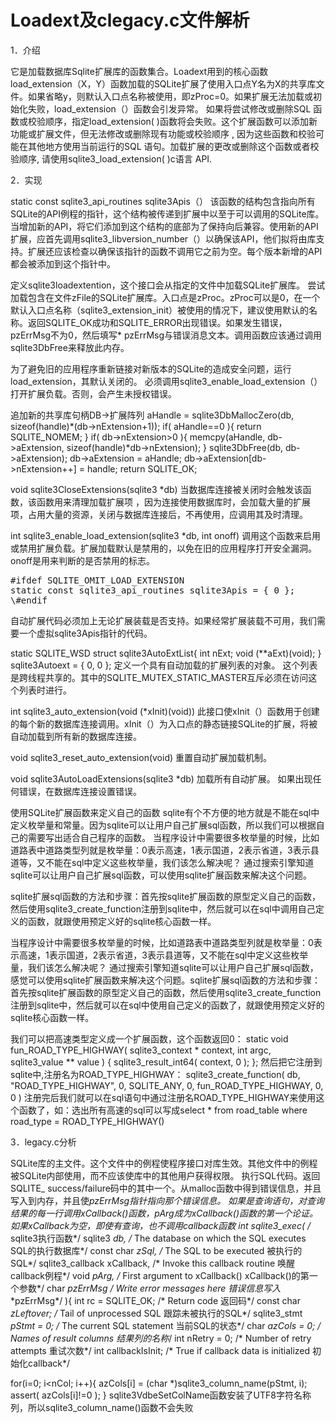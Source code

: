 # Loadext及clegacy.c文件解析
1．介绍

它是加载数据库Sqlite扩展库的函数集合。Loadext用到的核心函数load_extension（X，Y）函数加载的SQLite扩展了使用入口点Y名为X的共享库文件。如果省略y，则默认入口点名称被使用，即zProc=0。如果扩展无法加载或初始化失败，load_extension（）函数会引发异常。
如果将尝试修改或删除SQL 函数或校验顺序，指定load_extension( )函数将会失败。这个扩展函数可以添加新功能或扩展文件，但无法修改或删除现有功能或校验顺序 , 因为这些函数和校验可能在其他地方使用当前运行的SQL 语句。加载扩展的更改或删除这个函数或者校验顺序, 请使用sqlite3_load_extension( )c语言 API.

2．实现

static const sqlite3_api_routines sqlite3Apis（）
该函数的结构包含指向所有SQLite的API例程的指针，这个结构被传递到扩展中以至于可以调用的SQLite库。当增加新的API，将它们添加到这个结构的底部为了保持向后兼容。使用新的API扩展，应首先调用sqlite3_libversion_number（）以确保该API，他们拟将由库支持。扩展还应该检查以确保该指针的函数不调用它之前为空。每个版本新增的API都会被添加到这个指针中。


定义sqlite3loadextention，这个接口会从指定的文件中加载SQLite扩展库。
尝试加载包含在文件zFile的SQLite扩展库。入口点是zProc。zProc可以是0，在一个默认入口点名称（sqlite3_extension_init）被使用的情况下，建议使用默认的名称。返回SQLITE_OK成功和SQLITE_ERROR出现错误。如果发生错误，pzErrMsg不为0，然后填写* pzErrMsg与错误消息文本。调用函数应该通过调用sqlite3DbFree来释放此内存。

为了避免旧的应用程序重新链接对新版本的SQLite的造成安全问题，运行load_extension，其默认关闭的。
必须调用sqlite3_enable_load_extension（）打开扩展负载。否则，会产生未授权错误。

追加新的共享库句柄DB->扩展阵列
  aHandle = sqlite3DbMallocZero(db, sizeof(handle)*(db->nExtension+1));
  if( aHandle==0 ){
    return SQLITE_NOMEM;
  }
  if( db->nExtension>0 ){
    memcpy(aHandle, db->aExtension, sizeof(handle)*db->nExtension);
  }
  sqlite3DbFree(db, db->aExtension);
  db->aExtension = aHandle;
  db->aExtension[db->nExtension++] = handle;
  return SQLITE_OK;

void sqlite3CloseExtensions(sqlite3 *db)
当数据库连接被关闭时会触发该函数，该函数用来清理加载扩展项 ，因为连接使用数据库时，会加载大量的扩展项，占用大量的资源，关闭与数据库连接后，不再使用，应调用其及时清理。

int sqlite3_enable_load_extension(sqlite3 *db, int onoff)
调用这个函数来启用或禁用扩展负载。扩展加载默认是禁用的，以免在旧的应用程序打开安全漏洞。
onoff是用来判断的是否禁用的标志。

<pre>#ifdef SQLITE_OMIT_LOAD_EXTENSION
static const sqlite3_api_routines sqlite3Apis = { 0 };
\#endif</pre>
自动扩展代码必须加上无论扩展装载是否支持。如果经常扩展装载不可用，我们需要一个虚拟sqlite3Apis指针的代码。

static SQLITE_WSD struct sqlite3AutoExtList{
 int nExt;
  void (**aExt)(void);
} sqlite3Autoext = { 0, 0 };
定义一个具有自动加载的扩展列表的对象。 这个列表是跨线程共享的。其中的SQLITE_MUTEX_STATIC_MASTER互斥必须在访问这个列表时进行。

int sqlite3_auto_extension(void (*xInit)(void))
此接口使xInit（）函数用于创建的每个新的数据库连接调用。xInit（）为入口点的静态链接SQLite的扩展，将被自动加载到所有新的数据库连接。

void sqlite3_reset_auto_extension(void)
重置自动扩展加载机制。

void sqlite3AutoLoadExtensions(sqlite3 *db)
加载所有自动扩展。
如果出现任何错误，在数据库连接设置错误。

使用SQLite扩展函数来定义自己的函数
sqlite有个不方便的地方就是不能在sql中定义枚举量和常量。因为sqlite可以让用户自己扩展sql函数，所以我们可以根据自己的需要写出适合自己程序的函数。
当程序设计中需要很多枚举量的时候，比如道路表中道路类型列就是枚举量：0表示高速，1表示国道，2表示省道，3表示县道等，又不能在sql中定义这些枚举量，我们该怎么解决呢？
通过搜索引擎知道sqlite可以让用户自己扩展sql函数，可以使用sqlite扩展函数来解决这个问题。

sqlite扩展sql函数的方法和步骤：首先按sqlite扩展函数的原型定义自己的函数，然后使用sqlite3_create_function注册到sqlite中，然后就可以在sql中调用自己定义的函数，就跟使用预定义好的sqlite核心函数一样。


当程序设计中需要很多枚举量的时候，比如道路表中道路类型列就是枚举量：0表示高速，1表示国道，2表示省道，3表示县道等，又不能在sql中定义这些枚举量，我们该怎么解决呢？
通过搜索引擎知道sqlite可以让用户自己扩展sql函数，感觉可以使用sqlite扩展函数来解决这个问题。sqlite扩展sql函数的方法和步骤：首先按sqlite扩展函数的原型定义自己的函数，然后使用sqlite3_create_function注册到sqlite中，然后就可以在sql中使用自己定义的函数了，就跟使用预定义好的sqlite核心函数一样。

我们可以把高速类型定义成一个扩展函数，这个函数返回0：
 static void fun_ROAD_TYPE_HIGHWAY( sqlite3_context * context, int argc, sqlite3_value ** value ) { sqlite3_result_int64( context, 0 ); };
然后把它注册到sqlite中,注册名为ROAD_TYPE_HIGHWAY：
 sqlite3_create_function( db, "ROAD_TYPE_HIGHWAY", 0, SQLITE_ANY, 0, fun_ROAD_TYPE_HIGHWAY, 0, 0 )
注册完后我们就可以在sql语句中通过注册名ROAD_TYPE_HIGHWAY来使用这个函数了，如：选出所有高速的sql可以写成select * from road_table where road_type = ROAD_TYPE_HIGHWAY()

3．legacy.c分析

SQLite库的主文件。这个文件中的例程使程序接口对库生效。其他文件中的例程被SQLite内部使用，而不应该使库中的其他用户获得权限。
执行SQL代码。返回SQLITE_ success/failure码中的其中一个。从malloc函数中得到错误信息，并且写入到内存，并且使*pzErrMsg指针指向那个错误信息。
如果是查询语句，对查询结果的每一行调用xCallback()函数，pArg成为xCallback()函数的第一个论证。如果xCallback为空，即使有查询，也不调用callback函数
int sqlite3_exec(             /* sqlite3执行函数*/
  sqlite3 *db,                /* The database on which the SQL executes SQL的执行数据库*/
  const char *zSql,           /* The SQL to be executed 被执行的SQL*/
  sqlite3_callback xCallback, /* Invoke this callback routine 唤醒callback例程*/
  void *pArg,                 /* First argument to xCallback() xCallback()的第一个参数*/
  char **pzErrMsg             /* Write error messages here 错误信息写入**pzErrMsg*/
){
  int rc = SQLITE_OK;         /* Return code 返回码*/
  const char *zLeftover;      /* Tail of unprocessed SQL 跟踪未被执行的SQL*/
  sqlite3_stmt *pStmt = 0;    /* The current SQL statement 当前SQL的状态*/
  char **azCols = 0;          /* Names of result columns 结果列的名称*/
  int nRetry = 0;             /* Number of retry attempts 重试次数*/
  int callbackIsInit;         /* True if callback data is initialized 初始化callback*/

for(i=0; i<nCol; i++){
            azCols[i] = (char *)sqlite3_column_name(pStmt, i);
assert( azCols[i]!=0 );
          }
	sqlite3VdbeSetColName函数安装了UTF8字符名称列，所以sqlite3_column_name()函数不会失败
